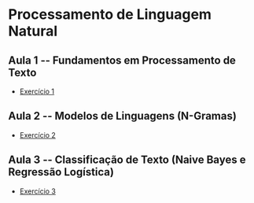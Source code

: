 # Processamento de Linguagem Natural

## Aula 1 -- Fundamentos em Processamento de Texto

* [Exercício 1](aula_1/exercicio1.md)

## Aula 2 -- Modelos de Linguagens (N-Gramas)

* [Exercício 2](aula_2/exercicio2.md)

## Aula 3 -- Classificação de Texto (Naive Bayes e Regressão Logística)

* [Exercício 3](aula_3/exercicio.md)
